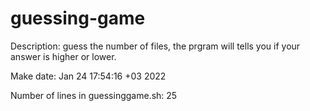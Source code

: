 # guessing-game

Description: guess the number of files, the prgram will tells you if your answer is higher or lower.

Make date: Jan 24 17:54:16 +03 2022

Number of lines in guessinggame.sh: 25
